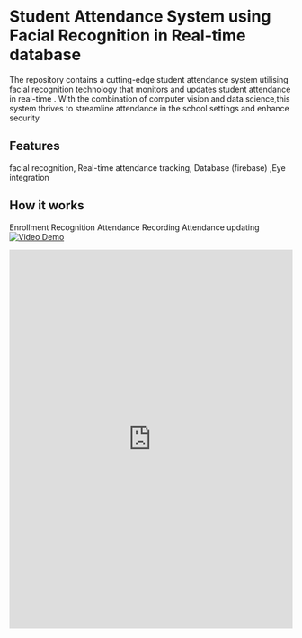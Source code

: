 # Student Attendance System using Facial Recognition in Real-time database

The repository contains a cutting-edge student attendance system utilising facial recognition technology that monitors and updates student attendance in real-time . With the combination of computer vision and data science,this system thrives to streamline attendance in the school settings and enhance security 

## Features 
facial recognition, Real-time attendance tracking, Database (firebase) ,Eye integration

## How it works
Enrollment
Recognition
Attendance Recording 
Attendance updating 
[![Video Demo](https://img.youtube.com/vi/dQw4w9WgXcQ/0.jpg)](https://www.youtube.com/watch?v=dQw4w9WgXcQ)

<iframe src="https://www.linkedin.com/embed/feed/update/urn:li:ugcPost:7177791413567291393" height="675" width="504" frameborder="0" allowfullscreen="" title="Embedded post"></iframe>
